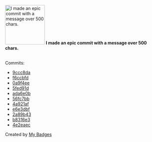<img src="https://my-badges.github.io/my-badges/epic-commit.png" alt="I made an epic commit with a message over 500 chars." title="I made an epic commit with a message over 500 chars." width="128">
<strong>I made an epic commit with a message over 500 chars.</strong>
<br><br>

Commits:

- <a href="https://github.com/polRk/XGame/commit/9ccc8da28cd8d2489600e0d4fefbd80a8e890694">9ccc8da</a>
- <a href="https://github.com/ydb-platform/ydb-js-sdk/commit/f6ccbfdc7773e32c4e0d367712af92f05d256663">f6ccbfd</a>
- <a href="https://github.com/ydb-platform/ydb-js-sdk/commit/0a9f4ee1c87d232c6f8e3780a06aefe9231b56b8">0a9f4ee</a>
- <a href="https://github.com/ydb-platform/ydb-js-sdk/commit/5fed91dc3b95aa427a54f04e0eb9066a4f8a951f">5fed91d</a>
- <a href="https://github.com/ydb-platform/ydb-js-sdk/commit/ada6e0b8566bcd015db7bed6ab5d33e73de000ed">ada6e0b</a>
- <a href="https://github.com/ydb-platform/ydb-js-sdk/commit/56fc7bb81f787e63c543f72b9b5660d71afa97f7">56fc7bb</a>
- <a href="https://github.com/ydb-platform/ydb-js-sdk/commit/4a921afb89b2c94d7c9a350bb8d7c7927bedc3c8">4a921af</a>
- <a href="https://github.com/ydb-platform/ydb-js-sdk/commit/e6e3dbfda71d9fdb9fa18b88157c02ae654401af">e6e3dbf</a>
- <a href="https://github.com/ydb-platform/ydb-js-sdk/commit/2a89b43f9fea16de06379f0f2d026d74eed00535">2a89b43</a>
- <a href="https://github.com/ydb-platform/ydb-js-sdk/commit/b8316e344271b3a2f870adff6b8550243fc2922c">b8316e3</a>
- <a href="https://github.com/ydb-platform/ydb-python-sdk/commit/4e2eaec32e320b4b9a0e0402ce22dea43b22a2ae">4e2eaec</a>


Created by <a href="https://github.com/my-badges/my-badges">My Badges</a>